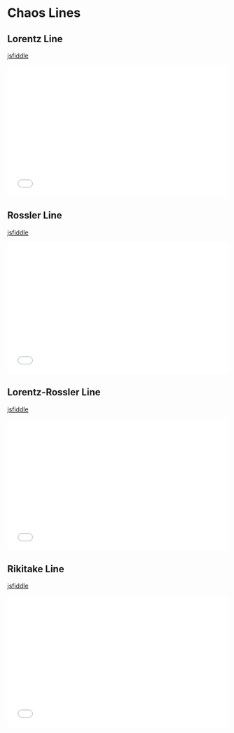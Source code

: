 # Chaos Lines  

## Lorentz Line  
[jsfiddle](https://jsfiddle.net/amitlzkpa/cregjq8z/)  
<iframe width="100%" height="300" src="//jsfiddle.net/amitlzkpa/cregjq8z/embedded/result/" allowfullscreen="allowfullscreen" allowpaymentrequest frameborder="0"></iframe>  

## Rossler Line  
[jsfiddle](https://jsfiddle.net/amitlzkpa/uckobvfz/)  
<iframe width="100%" height="300" src="//jsfiddle.net/amitlzkpa/uckobvfz/embedded/result/" allowfullscreen="allowfullscreen" allowpaymentrequest frameborder="0"></iframe>  

## Lorentz-Rossler Line  
[jsfiddle](https://jsfiddle.net/amitlzkpa/dcvLf9z2/)  
<iframe width="100%" height="300" src="//jsfiddle.net/amitlzkpa/dcvLf9z2/embedded/result/" allowfullscreen="allowfullscreen" allowpaymentrequest frameborder="0"></iframe>  

## Rikitake Line  
[jsfiddle](https://jsfiddle.net/amitlzkpa/syh7dxzu/)  
<iframe width="100%" height="300" src="//jsfiddle.net/amitlzkpa/syh7dxzu/embedded/result/" allowfullscreen="allowfullscreen" allowpaymentrequest frameborder="0"></iframe>  
